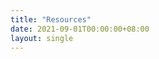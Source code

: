```yaml
---
title: "Resources"
date: 2021-09-01T00:00:00+08:00
layout: single
---
```

<!--
## [Equation Sheets](https://equation-sheets.netlify.app/)

- [Chemistry](https://equation-sheets.netlify.app/#chemistry)
- [Physics](https://equation-sheets.netlify.app/#physics)
- [Calculus](https://equation-sheets.netlify.app/#calculus)
- [Applied Mathematics](https://equation-sheets.netlify.app/#applied-mathematics)
- [Chemical Engineering](https://equation-sheets.netlify.app/#chemical-engineering)

## Scientific Computing

- [Introduction to Scientific Computing (AMATH 301)](https://intro-sci-computing.netlify.app/)
- [Chemical Engineering Scientific Computing (CHEME 375)](https://cheme-sci-computing.netlify.app/)

## [Course Notes](https://github.com/tengjuilin/course-notes)

- [Chemical Engineering](https://github.com/tengjuilin/course-notes#chemical-engineering)
- [Chemistry](https://github.com/tengjuilin/course-notes#chemistry)
- [Applied Mathematics](https://github.com/tengjuilin/course-notes#applied-mathematics)

## Video Recordings and Slides

- [Video notes and slides](https://github.com/tengjuilin/video-notes)
  - Surface and Colloid Science Laboratory (CHEME 455)
    - [<img src="https://simpleicons.org/icons/youtube.svg" width=16 alt="youtube"> Youtube](https://www.youtube.com/playlist?list=PLtDRUga2Hhfa011Wk9wRXlOUhHGArBlFF), [<img src="https://simpleicons.org/icons/bilibili.svg" width=16 alt="bilibili"> Bilibili](https://space.bilibili.com/301350381/channel/seriesdetail?sid=3144484)
  - Process Dynamics and Control (CHEME 480)
    - [<img src="https://simpleicons.org/icons/youtube.svg" width=16 alt="youtube"> Youtube](https://www.youtube.com/playlist?list=PLtDRUga2HhfYC-T90rnDHy7ENZ45K6eEP), [<img src="https://simpleicons.org/icons/bilibili.svg" width=16 alt="bilibili"> Bilibili](https://space.bilibili.com/301350381/channel/seriesdetail?sid=3016354)
  - Process Design I (CHEME 485)
    - [<img src="https://simpleicons.org/icons/youtube.svg" width=16 alt="youtube"> Youtube](https://www.youtube.com/playlist?list=PLtDRUga2HhfY8fj_xtHBQUr2ZfxcrR4l8), [<img src="https://simpleicons.org/icons/bilibili.svg" width=16 alt="bilibili"> Bilibili](https://space.bilibili.com/301350381/channel/seriesdetail?sid=3035906)
-->